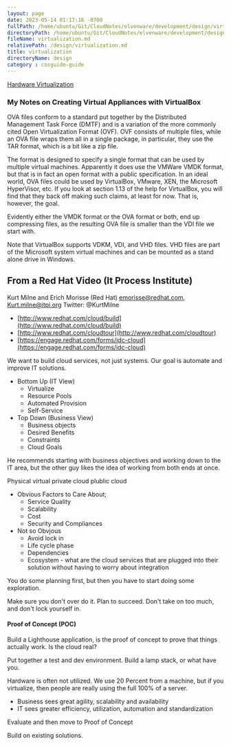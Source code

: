 ```yaml
---
layout: page
date: 2023-05-14 01:17:16 -0700
fullPath: /home/ubuntu/Git/CloudNotes/elvenware/development/design/virtualization.md
directoryPath: /home/ubuntu/Git/CloudNotes/elvenware/development/design
fileName: virtualization.md
relativePath: /design/virtualization.md
title: virtualization
directoryName: design
category : cssguide-guide
---
```


[Hardware Virtualization](http://en.wikipedia.org/wiki/X86_virtualization)

### My Notes on Creating Virtual Appliances with VirtualBox

OVA files conform to a standard put together by the Distributed Management Task Force (DMTF) and is a variation of the more commonly cited Open Virtualization Format (OVF). OVF consists of multiple files, while an OVA file wraps them all in a single package, in particular, they use the TAR format, which is a bit like a zip file.

The format is designed to specify a single format that can be used by multiple virtual machines. Apparently it does use the VMWare VMDK format, but that is in fact an open format with a public specification. In an ideal world, OVA files could be used by VirtualBox, VMware, XEN, the Microsoft HyperVisor, etc. If you look at section 1.13 of the help for VirtualBox, you will find that they back off making such claims, at least for now. That is, however, the goal.

Evidently either the VMDK format or the OVA format or both, end up compressing files, as the resulting OVA file is smaller than the VDI file we start with.

Note that VirtualBox supports VDKM, VDI, and VHD files. VHD files are part of the Microsoft system virtual machines and can be mounted as a stand alone drive in Windows.

## From a Red Hat Video (It Process Institute)

Kurt Milne and Erich Morisse (Red Hat) [emorisse@redhat.com](mailto:emorisse@redhat.com), [Kurt.milne@itpi.org](mailto:Kurt.milne@itpi.org) Twitter: @KurtMilne

*   [http://www.redhat.com/cloud/build](http://www.redhat.com/cloud/build)
*   [http://www.redhat.com/cloudtour](http://www.redhat.com/cloudtour)
*   [https://engage.redhat.com/forms/idc-cloud](https://engage.redhat.com/forms/idc-cloud)

We want to build cloud services, not just systems. Our goal is automate and improve IT solutions.

*   Bottom Up (IT View)
    *   Virtualize
    *   Resource Pools
    *   Automated Provision
    *   Self-Service
*   Top Down (Business View)
    *   Business objects
    *   Desired Benefits
    *   Constraints
    *   Cloud Goals

He recommends starting with business objectives and working down to the IT area, but the other guy likes the idea of working from both ends at once.

Physical virtual private cloud plublic cloud

*   Obvious Factors to Care About;
    *   Service Quality
    *   Scalability
    *   Cost
    *   Security and Compliances
*   Not so Obvjous
    *   Avoid lock in
    *   Life cycle phase
    *   Dependencies
    *   Ecosystem - what are the cloud services that are plugged into their solution without having to worry about integration

You do some planning first, but then you have to start doing some exploration.

Make sure you don't over do it. Plan to succeed. Don't take on too much, and don't lock yourself in.

#### Proof of Concept (POC)

Build a Lighthouse application, is the proof of concept to prove that things actually work. Is the cloud real?

Put together a test and dev environment. Build a lamp stack, or what have you.

Hardware is often not utilized. We use 20 Percent from a machine, but if you virtualize, then people are really using the full 100% of a server.

*   Business sees great agility, scalability and availability
*   IT sees greater efficiency, utilization, automation and standardization

Evaluate and then move to Proof of Concept

Build on existing solutions.
